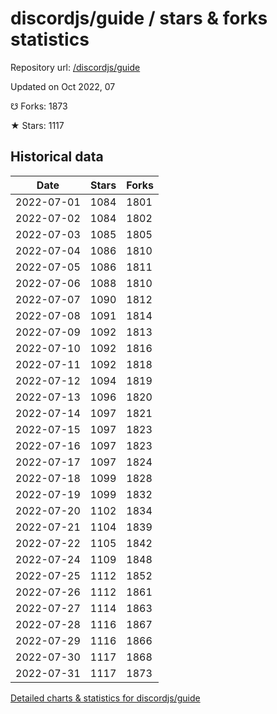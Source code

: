 # discordjs/guide / stars & forks statistics

Repository url: [/discordjs/guide](https://github.com/discordjs/guide)

Updated on Oct 2022, 07

☋ Forks: 1873

★ Stars: 1117

## Historical data
| Date | Stars | Forks |
|------|-------|-------|
| 2022-07-01 | 1084 | 1801 | 
| 2022-07-02 | 1084 | 1802 | 
| 2022-07-03 | 1085 | 1805 | 
| 2022-07-04 | 1086 | 1810 | 
| 2022-07-05 | 1086 | 1811 | 
| 2022-07-06 | 1088 | 1810 | 
| 2022-07-07 | 1090 | 1812 | 
| 2022-07-08 | 1091 | 1814 | 
| 2022-07-09 | 1092 | 1813 | 
| 2022-07-10 | 1092 | 1816 | 
| 2022-07-11 | 1092 | 1818 | 
| 2022-07-12 | 1094 | 1819 | 
| 2022-07-13 | 1096 | 1820 | 
| 2022-07-14 | 1097 | 1821 | 
| 2022-07-15 | 1097 | 1823 | 
| 2022-07-16 | 1097 | 1823 | 
| 2022-07-17 | 1097 | 1824 | 
| 2022-07-18 | 1099 | 1828 | 
| 2022-07-19 | 1099 | 1832 | 
| 2022-07-20 | 1102 | 1834 | 
| 2022-07-21 | 1104 | 1839 | 
| 2022-07-22 | 1105 | 1842 | 
| 2022-07-24 | 1109 | 1848 | 
| 2022-07-25 | 1112 | 1852 | 
| 2022-07-26 | 1112 | 1861 | 
| 2022-07-27 | 1114 | 1863 | 
| 2022-07-28 | 1116 | 1867 | 
| 2022-07-29 | 1116 | 1866 | 
| 2022-07-30 | 1117 | 1868 | 
| 2022-07-31 | 1117 | 1873 | 


[Detailed charts & statistics for discordjs/guide](https://reviewgithub.com/rep/discordjs/guide)
